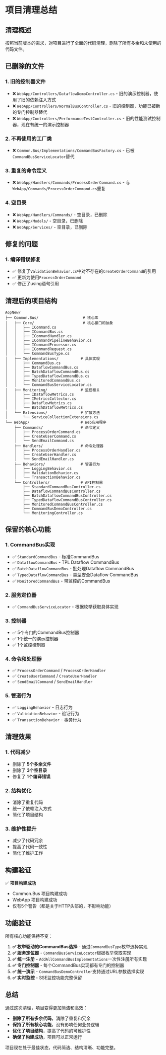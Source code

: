 # 项目清理总结

## 清理概述

按照当前版本的需求，对项目进行了全面的代码清理，删除了所有多余和未使用的代码文件。

## 已删除的文件

### 1. 旧的控制器文件
- ❌ `WebApp/Controllers/DataflowDemoController.cs` - 旧的演示控制器，使用了旧的依赖注入方式
- ❌ `WebApp/Controllers/NormalBusController.cs` - 旧的控制器，功能已被新的专门控制器替代
- ❌ `WebApp/Controllers/PerformanceTestController.cs` - 旧的性能测试控制器，现在有统一的演示控制器

### 2. 不再使用的工厂类
- ❌ `Common.Bus/Implementations/CommandBusFactory.cs` - 已被`CommandBusServiceLocator`替代

### 3. 重复的命令定义
- ❌ `WebApp/Handlers/Commands/ProcessOrderCommand.cs` - 与`WebApp/Commands/ProcessOrderCommand.cs`重复

### 4. 空目录
- ❌ `WebApp/Handlers/Commands/` - 空目录，已删除
- ❌ `WebApp/Models/` - 空目录，已删除
- ❌ `WebApp/Services/` - 空目录，已删除

## 修复的问题

### 1. 编译错误修复
- ✅ 修复了`ValidationBehavior.cs`中对不存在的`CreateOrderCommand`的引用
- ✅ 更新为使用`ProcessOrderCommand`
- ✅ 修正了using语句引用

## 清理后的项目结构

```
AopNew/
├── Common.Bus/                    # 核心库
│   ├── Core/                      # 核心接口和抽象
│   │   ├── ICommand.cs
│   │   ├── ICommandBus.cs
│   │   ├── ICommandHandler.cs
│   │   ├── ICommandPipelineBehavior.cs
│   │   ├── ICommandProcessor.cs
│   │   ├── ICommandRequest.cs
│   │   └── CommandBusType.cs
│   ├── Implementations/          # 具体实现
│   │   ├── CommandBus.cs
│   │   ├── DataflowCommandBus.cs
│   │   ├── BatchDataflowCommandBus.cs
│   │   ├── TypedDataflowCommandBus.cs
│   │   ├── MonitoredCommandBus.cs
│   │   └── CommandBusServiceLocator.cs
│   ├── Monitoring/               # 监控相关
│   │   ├── IDataflowMetrics.cs
│   │   ├── IMetricsCollector.cs
│   │   ├── DataflowMetrics.cs
│   │   └── BatchDataflowMetrics.cs
│   └── Extensions/               # 扩展方法
│       └── ServiceCollectionExtensions.cs
└── WebApp/                       # Web应用程序
    ├── Commands/                 # 命令定义
    │   ├── ProcessOrderCommand.cs
    │   ├── CreateUserCommand.cs
    │   └── SendEmailCommand.cs
    ├── Handlers/                 # 命令处理器
    │   ├── ProcessOrderHandler.cs
    │   ├── CreateUserHandler.cs
    │   └── SendEmailHandler.cs
    ├── Behaviors/                # 管道行为
    │   ├── LoggingBehavior.cs
    │   ├── ValidationBehavior.cs
    │   └── TransactionBehavior.cs
    └── Controllers/              # API控制器
        ├── StandardCommandBusController.cs
        ├── DataflowCommandBusController.cs
        ├── BatchDataflowCommandBusController.cs
        ├── TypedDataflowCommandBusController.cs
        ├── MonitoredCommandBusController.cs
        ├── CommandBusDemoController.cs
        └── MonitoringController.cs
```

## 保留的核心功能

### 1. CommandBus实现
- ✅ `StandardCommandBus` - 标准CommandBus
- ✅ `DataflowCommandBus` - TPL Dataflow CommandBus
- ✅ `BatchDataflowCommandBus` - 批处理Dataflow CommandBus
- ✅ `TypedDataflowCommandBus` - 类型安全Dataflow CommandBus
- ✅ `MonitoredCommandBus` - 带监控的CommandBus

### 2. 服务定位器
- ✅ `CommandBusServiceLocator` - 根据枚举获取具体实现

### 3. 控制器
- ✅ 5个专门的CommandBus控制器
- ✅ 1个统一的演示控制器
- ✅ 1个监控控制器

### 4. 命令和处理器
- ✅ `ProcessOrderCommand` / `ProcessOrderHandler`
- ✅ `CreateUserCommand` / `CreateUserHandler`
- ✅ `SendEmailCommand` / `SendEmailHandler`

### 5. 管道行为
- ✅ `LoggingBehavior` - 日志行为
- ✅ `ValidationBehavior` - 验证行为
- ✅ `TransactionBehavior` - 事务行为

## 清理效果

### 1. 代码减少
- 删除了 **5个多余文件**
- 删除了 **3个空目录**
- 修复了 **1个编译错误**

### 2. 结构优化
- 消除了重复代码
- 统一了依赖注入方式
- 简化了项目结构

### 3. 维护性提升
- 减少了代码冗余
- 提高了代码一致性
- 简化了维护工作

## 构建验证

✅ **项目构建成功**
- Common.Bus 项目构建成功
- WebApp 项目构建成功
- 仅有5个警告（都是关于HTTP头部的，不影响功能）

## 功能验证

所有核心功能保持不变：

1. **✅ 枚举驱动的CommandBus选择** - 通过`CommandBusType`枚举选择实现
2. **✅ 服务定位器** - `CommandBusServiceLocator`根据枚举获取实现
3. **✅ 统一注册** - `AddAllCommandBusImplementations`一次性注册所有实现
4. **✅ 专门控制器** - 每个CommandBus实现都有专门的控制器
5. **✅ 统一演示** - `CommandBusDemoController`支持通过URL参数选择实现
6. **✅ 实时监控** - SSE监控功能完整保留

## 总结

通过这次清理，项目变得更加简洁和高效：

- **删除了所有多余代码**，消除了重复和冗余
- **保持了所有核心功能**，没有影响任何业务逻辑
- **优化了项目结构**，提高了代码的可维护性
- **确保了构建成功**，项目可以正常运行

项目现在处于最佳状态，代码简洁、结构清晰、功能完整。
